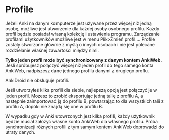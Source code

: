 # Profile

Jeżeli Anki na danym komputerze jest używane przez więcej niż jedną osobę, możliwe jest utworzenie dla każdej osoby osobnego profilu. Każdy profil będzie posiadał własną kolekcję i ustawienia programu. Zarządzanie profilami użytkowników możliwe jest w menu Plik>Zmień profil…. Profile zostały stworzone głównie z myślą o innych osobach i nie jest polecane rozdzielanie właśnej zawartości między nimi.

**Tylko jeden profil może być synchronizowany z danym kontem AnkiWeb.** Jeśli spróbujesz połączyć więcej niż jeden profil do tego samego konta AnkiWeb, nadpiszesz dane jednego profilu danymi z drugiego proflu.

AnkiDroid nie obsługuje profili.

Jeśli utworzyłeś kilka profili dla siebie, najlepszą opcją jest połączyć je w jeden profil. Możesz to zrobić eksportując jedną talię z profilu A, a następnie zaimportować ją do profilu B, powtarzając to dla wszystkich talii z profilu A, dopóki nie znajdą się one w profilu B.

W wypadku gdy w Anki utowrzonych jest kilka profili, każdy użytkownik będzie musiał założyć własne konto AnkiWeb dla własnego profilu. Próba synchronizacji różnych profili z tym samym kontem AnkiWeb doprowadzi do utraty danych.
